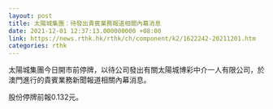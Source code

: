 ```yaml
---
layout: post
title: 太陽城集團：待發出貴賓業務報道相關內幕消息
date: 2021-12-01 12:37:13.000000000 +08:00
link: https://news.rthk.hk/rthk/ch/component/k2/1622242-20211201.htm
categories: rthk
---
```


太陽城集團今日開市前停牌，以待公司發出有關太陽城博彩中介一人有限公司，於澳門進行的貴賓業務新聞報道相關內幕消息。

股份停牌前報0.132元。

